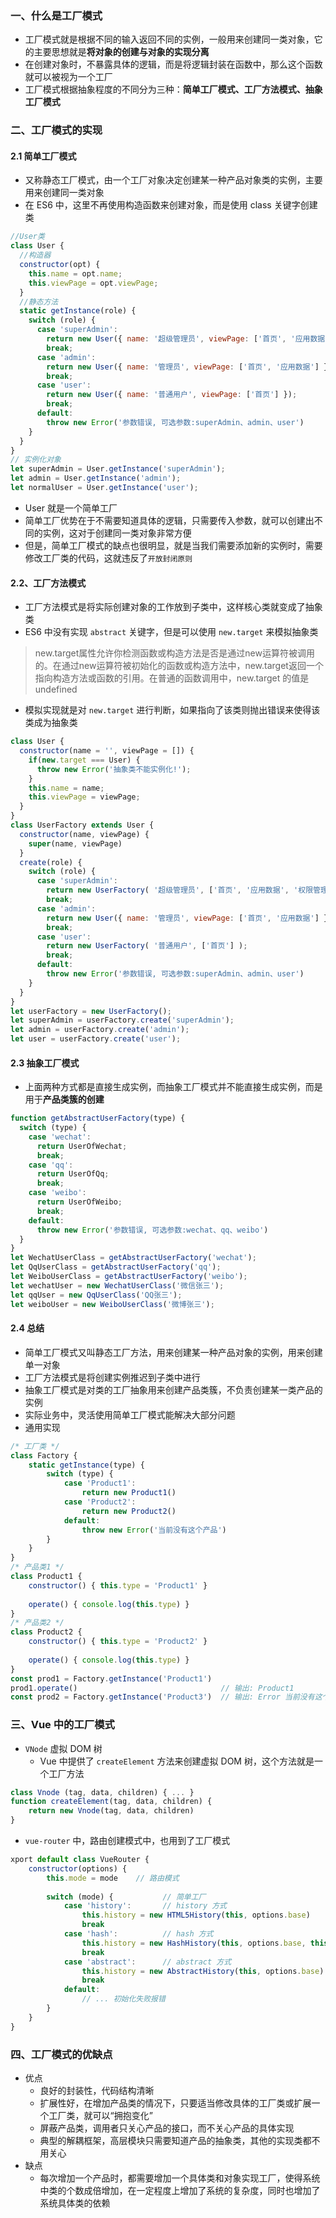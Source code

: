 
### 一、什么是工厂模式

- 工厂模式就是根据不同的输入返回不同的实例，一般用来创建同一类对象，它的主要思想就是**将对象的创建与对象的实现分离**
- 在创建对象时，不暴露具体的逻辑，而是将逻辑封装在函数中，那么这个函数就可以被视为一个工厂
- 工厂模式根据抽象程度的不同分为三种：**简单工厂模式、工厂方法模式、抽象工厂模式**

### 二、工厂模式的实现

#### 2.1 简单工厂模式

- 又称静态工厂模式，由一个工厂对象决定创建某一种产品对象类的实例，主要用来创建同一类对象
- 在 ES6 中，这里不再使用构造函数来创建对象，而是使用 class 关键字创建类

```js
//User类
class User {
  //构造器
  constructor(opt) {
    this.name = opt.name;
    this.viewPage = opt.viewPage;
  }
  //静态方法
  static getInstance(role) {
    switch (role) {
      case 'superAdmin':
        return new User({ name: '超级管理员', viewPage: ['首页', '应用数据', '权限管理'] });
        break;
      case 'admin':
        return new User({ name: '管理员', viewPage: ['首页', '应用数据'] });
        break;
      case 'user':
        return new User({ name: '普通用户', viewPage: ['首页'] });
        break;
      default:
        throw new Error('参数错误, 可选参数:superAdmin、admin、user')
    }
  }
}
// 实例化对象
let superAdmin = User.getInstance('superAdmin');
let admin = User.getInstance('admin');
let normalUser = User.getInstance('user');
```
- User 就是一个简单工厂
- 简单工厂优势在于不需要知道具体的逻辑，只需要传入参数，就可以创建出不同的实例，这对于创建同一类对象非常方便
- 但是，简单工厂模式的缺点也很明显，就是当我们需要添加新的实例时，需要修改工厂类的代码，这就违反了`开放封闭原则`

#### 2.2、工厂方法模式

- 工厂方法模式是将实际创建对象的工作放到子类中，这样核心类就变成了抽象类
- ES6 中没有实现 `abstract` 关键字，但是可以使用 `new.target` 来模拟抽象类

> new.target属性允许你检测函数或构造方法是否是通过new运算符被调用的。在通过new运算符被初始化的函数或构造方法中，new.target返回一个指向构造方法或函数的引用。在普通的函数调用中，new.target 的值是undefined

- 模拟实现就是对 `new.target` 进行判断，如果指向了该类则抛出错误来使得该类成为抽象类

```js
class User {
  constructor(name = '', viewPage = []) {
    if(new.target === User) {
      throw new Error('抽象类不能实例化!');
    }
    this.name = name;
    this.viewPage = viewPage;
  }
}
class UserFactory extends User {
  constructor(name, viewPage) {
    super(name, viewPage)
  }
  create(role) {
    switch (role) {
      case 'superAdmin': 
        return new UserFactory( '超级管理员', ['首页', '应用数据', '权限管理'] );
        break;
      case 'admin':
        return new User({ name: '管理员', viewPage: ['首页', '应用数据'] });
        break;
      case 'user':
        return new UserFactory( '普通用户', ['首页'] );
        break;
      default:
        throw new Error('参数错误, 可选参数:superAdmin、admin、user')
    }
  }
}
let userFactory = new UserFactory();
let superAdmin = userFactory.create('superAdmin');
let admin = userFactory.create('admin');
let user = userFactory.create('user');
```

#### 2.3 抽象工厂模式

- 上面两种方式都是直接生成实例，而抽象工厂模式并不能直接生成实例，而是用于**产品类簇的创建**

```js
function getAbstractUserFactory(type) {
  switch (type) {
    case 'wechat':
      return UserOfWechat;
      break;
    case 'qq':
      return UserOfQq;
      break;
    case 'weibo':
      return UserOfWeibo;
      break;
    default:
      throw new Error('参数错误, 可选参数:wechat、qq、weibo')
  }
}
let WechatUserClass = getAbstractUserFactory('wechat');
let QqUserClass = getAbstractUserFactory('qq');
let WeiboUserClass = getAbstractUserFactory('weibo');
let wechatUser = new WechatUserClass('微信张三');
let qqUser = new QqUserClass('QQ张三');
let weiboUser = new WeiboUserClass('微博张三');
```

#### 2.4 总结

- 简单工厂模式又叫静态工厂方法，用来创建某一种产品对象的实例，用来创建单一对象
- 工厂方法模式是将创建实例推迟到子类中进行
- 抽象工厂模式是对类的工厂抽象用来创建产品类簇，不负责创建某一类产品的实例
- 实际业务中，灵活使用简单工厂模式能解决大部分问题
- 通用实现

```js
/* 工厂类 */
class Factory {
    static getInstance(type) {
        switch (type) {
            case 'Product1':
                return new Product1()
            case 'Product2':
                return new Product2()
            default:
                throw new Error('当前没有这个产品')
        }
    }
}
/* 产品类1 */
class Product1 {
    constructor() { this.type = 'Product1' }
    
    operate() { console.log(this.type) }
}
/* 产品类2 */
class Product2 {
    constructor() { this.type = 'Product2' }
    
    operate() { console.log(this.type) }
}
const prod1 = Factory.getInstance('Product1')
prod1.operate()								   // 输出: Product1
const prod2 = Factory.getInstance('Product3')  // 输出: Error 当前没有这个产品
```

### 三、Vue 中的工厂模式

- `VNode` 虚拟 DOM 树
  - Vue 中提供了 `createElement` 方法来创建虚拟 DOM 树，这个方法就是一个工厂方法

```js
class Vnode (tag, data, children) { ... }
function createElement(tag, data, children) {
  	return new Vnode(tag, data, children)
}
```

- `vue-router` 中，路由创建模式中，也用到了工厂模式

```js
xport default class VueRouter {
    constructor(options) {
        this.mode = mode	// 路由模式
        
        switch (mode) {           // 简单工厂
            case 'history':       // history 方式
                this.history = new HTML5History(this, options.base)
                break
            case 'hash':          // hash 方式
                this.history = new HashHistory(this, options.base, this.fallback)
                break
            case 'abstract':      // abstract 方式
                this.history = new AbstractHistory(this, options.base)
                break
            default:
                // ... 初始化失败报错
        }
    }
}
```

### 四、工厂模式的优缺点

- 优点
  - 良好的封装性，代码结构清晰
  - 扩展性好，在增加产品类的情况下，只要适当修改具体的工厂类或扩展一个工厂类，就可以“拥抱变化”
  - 屏蔽产品类，调用者只关心产品的接口，而不关心产品的具体实现
  - 典型的解耦框架，高层模块只需要知道产品的抽象类，其他的实现类都不用关心
- 缺点
  - 每次增加一个产品时，都需要增加一个具体类和对象实现工厂，使得系统中类的个数成倍增加，在一定程度上增加了系统的复杂度，同时也增加了系统具体类的依赖


